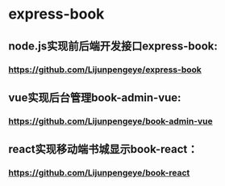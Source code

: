 # express-book
## node.js实现前后端开发接口express-book:
### https://github.com/Lijunpengeye/express-book
## vue实现后台管理book-admin-vue: 
### https://github.com/Lijunpengeye/book-admin-vue 
## react实现移动端书城显示book-react：
### https://github.com/Lijunpengeye/book-react
